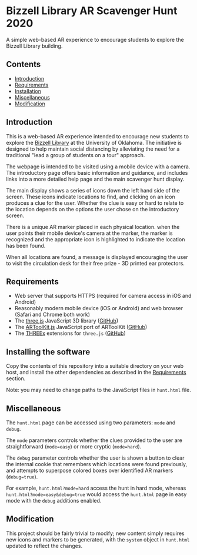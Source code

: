 # Bizzell Library AR Scavenger Hunt 2020

A simple web-based AR experience to encourage students to explore the Bizzell Library building.

## Contents

* [Introduction](#Introduction)
* [Requirements](#Requirements)
* [Installation](#Installation)
* [Miscellaneous](#Miscellaneous)
* [Modification](#Modification)

## <a name="Introduction"></a> Introduction

This is a web-based AR experience intended to encourage new students to explore the [Bizzell Library](https://libraries.ou.edu/content/bizzell-memorial-library) at the University of Oklahoma. The initiative is designed to help maintain social distancing by alleviating the need for a traditional "lead a group of students on a tour" approach.

The webpage is intended to be visited using a mobile device with a camera. The introductory page offers basic information and guidance, and includes links into a more detailed help page and the main scavenger hunt display.

The main display shows a series of icons down the left hand side of the screen. These icons indicate locations to find, and clicking on an icon produces a clue for the user. Whether the clue is easy or hard to relate to the location depends on the options the user chose on the introductory screen.

There is a unique AR marker placed in each physical location. when the user points their mobile device's camera at the marker, the marker is recognized and the appropriate icon is highlighted to indicate the location has been found.

When all locations are found, a message is displayed encouraging the user to visit the circulation desk for their free prize - 3D printed ear protectors.

## <a name="Requirements"></a> Requirements

* Web server that supports HTTPS (required for camera access in iOS and Android)
* Reasonably modern mobile device (iOS or Android) and web browser (Safari and Chrome both work)
* The [three.js](https://threejs.org/) JavaScript 3D library ([GitHub](https://github.com/mrdoob/three.js/))
* The [ARToolKit.js](http://www.artoolkitx.org/jsartoolkit5/) JavaScript port of ARToolKit ([GitHub](https://github.com/artoolkitx/jsartoolkit5))
* The [THREEx](http://www.threejsgames.com/extensions/) extensions for `three.js` ([GitHub](https://github.com/jeromeetienne/threex))

## <a name="Installation"></a> Installing the software

Copy the contents of this repository into a suitable directory on your web host, and install the other dependencies as described in the [Requirements](#Requirements) section.

Note: you may need to change paths to the JavaScript files in `hunt.html` file.

## <a name="Miscellaneous"></a> Miscellaneous

The `hunt.html` page can be accessed using two parameters: `mode` and `debug`.

The `mode` parameters controls whether the clues provided to the user are straightforward (`mode=easy`) or more cryptic (`mode=hard`).

The `debug` parameter controls whether the user is shown a button to clear the internal cookie that remembers which locations were found previously, and attempts to superpose colored boxes over identified AR markers (`debug=true`).

For example, `hunt.html?mode=hard` access the hunt in hard mode, whereas `hunt.html?mode=easy&debug=true` would access the `hunt.html` page in easy mode with the `debug` additions enabled.

## <a name="Modification"></a> Modification

This project should be fairly trivial to modify; new content simply requires new icons and markers to be generated, with the `system` object in `hunt.html` updated to reflect the changes.
